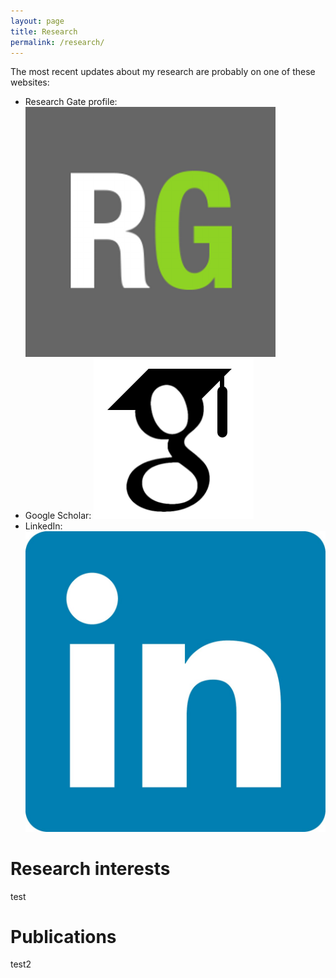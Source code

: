 ```yaml
---
layout: page
title: Research
permalink: /research/
---
```


The most recent updates about my research are probably on one of these websites:

* Research Gate profile: ![ResearchGate icon](/img/ResearchGate.png)
* Google Scholar: ![Google Scholar icon](/img/scholar.png)
* LinkedIn: ![LinkeIn icon](/img/linkedin.jpg)

# Research interests

test

# Publications

test2

